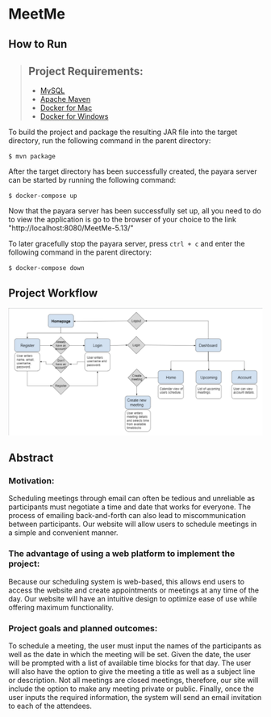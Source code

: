 # MeetMe

## How to Run
> ## Project Requirements:
> - [MySQL](https://www.mysql.com/downloads/)
> - [Apache Maven](https://maven.apache.org/download.cgi)
> - [Docker for Mac](https://docs.docker.com/docker-for-mac/install/)
> - [Docker for Windows](https://docs.docker.com/docker-for-windows/install/)

To build the project and package the resulting JAR file into the target directory, run the following command in the parent directory:
```console
$ mvn package
```

After the target directory has been successfully created, the payara server can be started by running the following command:
```console
$ docker-compose up
```

Now that the payara server has been successfully set up, all you need to do to view the application is go to the browser of your choice to the link "http://localhost:8080/MeetMe-5.13/"

To later gracefully stop the payara server, press `ctrl + c` and enter the following command in the parent directory:
```console
$ docker-compose down
```

## Project Workflow
![Worrkflow Diagram](projectWorkflow.png)

## Abstract
### Motivation:
Scheduling meetings through email can often be tedious and unreliable as participants must negotiate a time and date that works for everyone. The process of emailing back-and-forth can also lead to miscommunication between participants. Our website will allow users to schedule meetings in a simple and convenient manner.

### The advantage of using a web platform to implement the project:
Because our scheduling system is web-based, this allows end users to access the website and create appointments or meetings at any time of the day. Our website will have an intuitive design to optimize ease of use while offering maximum functionality.

### Project goals and planned outcomes:
To schedule a meeting, the user must input the names of the participants as well as the date in which the meeting will be set. Given the date, the user will be prompted with a list of available time blocks for that day. The user will also have the option to give the meeting a title as well as a subject line or description. Not all meetings are closed meetings, therefore, our site will include the option to make any meeting private or public. Finally, once the user inputs the required information, the system will send an email invitation to each of the attendees.

